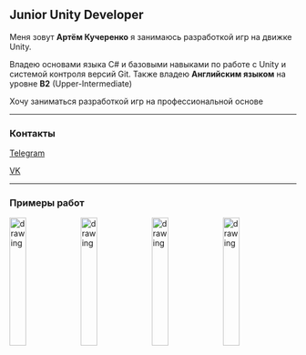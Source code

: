 ## Junior Unity Developer
Меня зовут **Артём Кучеренко** я занимаюсь разработкой игр на движке Unity.

Владею основами языка C# и базовыми навыками по работе с Unity и системой контроля версий Git. Также владею **Английским языком** на уровне **B2** (Upper-Intermediate)

Хочу заниматься разработкой игр на профессиональной основе

***

### Контакты

[Telegram](https://t.me/Happy_Cha0s)

[VK](https://vk.com/happy_cha0s)

***

### Примеры работ

<div>
  <img src="Pir_1.gif" alt="drawing" width="24%"/>
  <img src="Pir_3.gif" alt="drawing" width="24%"/>
  <img src="Pir_5.gif" alt="drawing" width="24%"/>
  <img src="Pir_4.gif" alt="drawing" width="24%"/>
</div>
